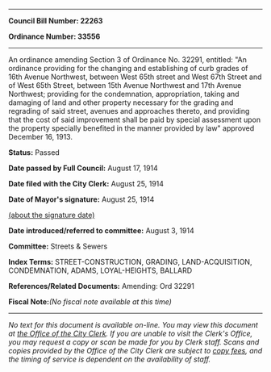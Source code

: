 

********

**Council Bill Number: 22263**
   
**Ordinance Number: 33556**
********

 An ordinance amending Section 3 of Ordinance No. 32291, entitled: "An ordinance providing for the changing and establishing of curb grades of 16th Avenue Northwest, between West 65th street and West 67th Street and of West 65th Street, between 15th Avenue Northwest and 17th Avenue Northwest; providing for the condemnation, appropriation, taking and damaging of land and other property necessary for the grading and regrading of said street, avenues and approaches thereto, and providing that the cost of said improvement shall be paid by special assessment upon the property specially benefited in the manner provided by law" approved December 16, 1913.

**Status:** Passed
   
**Date passed by Full Council:** August 17, 1914
   
**Date filed with the City Clerk:** August 25, 1914
   
**Date of Mayor's signature:** August 25, 1914
   
[(about the signature date)](/~public/approvaldate.htm)
   
   
   
**Date introduced/referred to committee:** August 3, 1914
   
**Committee:** Streets & Sewers
   
   
**Index Terms:** STREET-CONSTRUCTION, GRADING, LAND-ACQUISITION, CONDEMNATION, ADAMS, LOYAL-HEIGHTS, BALLARD

**References/Related Documents:** Amending: Ord 32291

**Fiscal Note:**_(No fiscal note available at this time)_
********

_No text for this document is available on-line. You may view this document at [the Office of the City Clerk](http://www.seattle.gov/leg/clerk/contactUs.htm). If you are unable to visit the Clerk's Office, you may request a copy or scan be made for you by Clerk staff. Scans and copies provided by the Office of the City Clerk are subject to [copy fees](http://clerk.seattle.gov/~public/clerkfees.htm), and the timing of service is dependent on the availability of staff._


